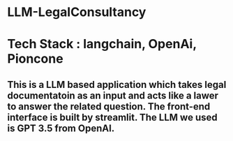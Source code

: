 # LLM-LegalConsultancy
# Tech Stack : langchain, OpenAi, Pioncone


## This is a LLM based application which takes legal documentatoin as an input and acts like a lawer to answer the related question. The front-end interface is built by streamlit. The LLM we used is GPT 3.5 from OpenAI. 
